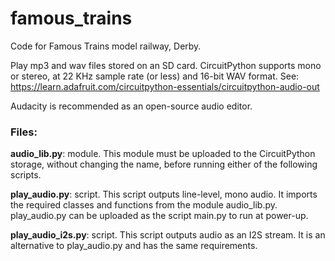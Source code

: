 # famous_trains
Code for Famous Trains model railway, Derby.

Play mp3 and wav files stored on an SD card. CircuitPython supports mono or stereo, at 22 KHz sample rate (or less) and 16-bit WAV format. See: https://learn.adafruit.com/circuitpython-essentials/circuitpython-audio-out

Audacity is recommended as an open-source audio editor.

### Files:

**audio_lib.py**: module. This module must be uploaded to the CircuitPython storage, without changing the name, before running either of the following scripts.

**play_audio.py**: script. This script outputs line-level, mono audio. It imports the required classes and functions from the module audio_lib.py. play_audio.py can be uploaded as the script main.py to run at power-up.

**play_audio_i2s.py**: script. This script outputs audio as an I2S stream. It is an alternative to play_audio.py and has the same requirements.
